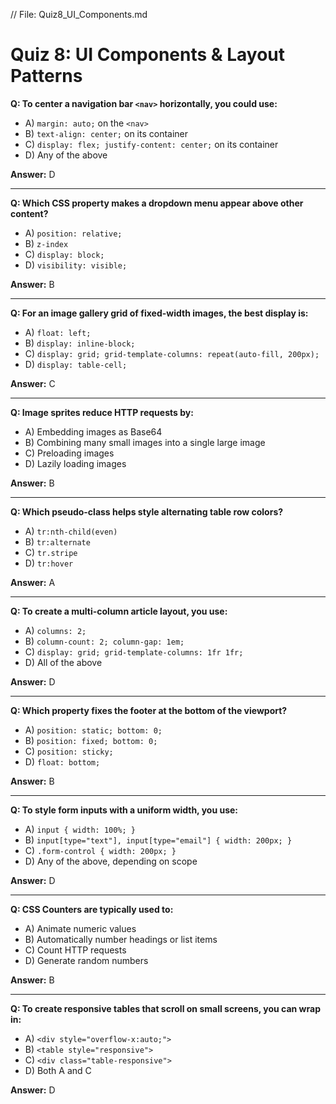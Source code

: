 // File: Quiz8_UI_Components.md
# Quiz 8: UI Components & Layout Patterns

**Q: To center a navigation bar `<nav>` horizontally, you could use:**  
- A) `margin: auto;` on the `<nav>`  
- B) `text-align: center;` on its container  
- C) `display: flex; justify-content: center;` on its container  
- D) Any of the above  

**Answer:** D  

---  

**Q: Which CSS property makes a dropdown menu appear above other content?**  
- A) `position: relative;`  
- B) `z-index`  
- C) `display: block;`  
- D) `visibility: visible;`  

**Answer:** B  

---  

**Q: For an image gallery grid of fixed-width images, the best display is:**  
- A) `float: left;`  
- B) `display: inline-block;`  
- C) `display: grid; grid-template-columns: repeat(auto-fill, 200px);`  
- D) `display: table-cell;`  

**Answer:** C  

---  

**Q: Image sprites reduce HTTP requests by:**  
- A) Embedding images as Base64  
- B) Combining many small images into a single large image  
- C) Preloading images  
- D) Lazily loading images  

**Answer:** B  

---  

**Q: Which pseudo-class helps style alternating table row colors?**  
- A) `tr:nth-child(even)`  
- B) `tr:alternate`  
- C) `tr.stripe`  
- D) `tr:hover`  

**Answer:** A  

---  

**Q: To create a multi-column article layout, you use:**  
- A) `columns: 2;`  
- B) `column-count: 2; column-gap: 1em;`  
- C) `display: grid; grid-template-columns: 1fr 1fr;`  
- D) All of the above  

**Answer:** D  

---  

**Q: Which property fixes the footer at the bottom of the viewport?**  
- A) `position: static; bottom: 0;`  
- B) `position: fixed; bottom: 0;`  
- C) `position: sticky;`  
- D) `float: bottom;`  

**Answer:** B  

---  

**Q: To style form inputs with a uniform width, you use:**  
- A) `input { width: 100%; }`  
- B) `input[type="text"], input[type="email"] { width: 200px; }`  
- C) `.form-control { width: 200px; }`  
- D) Any of the above, depending on scope  

**Answer:** D  

---  

**Q: CSS Counters are typically used to:**  
- A) Animate numeric values  
- B) Automatically number headings or list items  
- C) Count HTTP requests  
- D) Generate random numbers  

**Answer:** B  

---  

**Q: To create responsive tables that scroll on small screens, you can wrap in:**  
- A) `<div style="overflow-x:auto;">`  
- B) `<table style="responsive">`  
- C) `<div class="table-responsive">`  
- D) Both A and C  

**Answer:** D  

